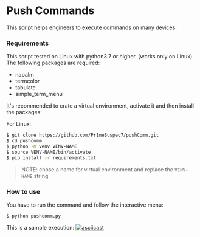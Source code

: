 # Push Commands

This script helps engineers to execute commands on many devices.


### Requirements

This script tested on Linux with python3.7 or higher. (works only on Linux)  
The following packages are required:
 - napalm
 - termcolor
 - tabulate
 - simple_term_menu

It's recommended to crate a virtual environment, activate it and then install the packages:


For Linux:

```sh
$ git clone https://github.com/Pr1meSuspec7/pushComm.git
$ cd pushcomm
$ python -m venv VENV-NAME
$ source VENV-NAME/bin/activate
$ pip install -r requirements.txt
```
>NOTE: chose a name for virtual environment and replace the `VENV-NAME` string



### How to use

You have to run the command and follow the interactive menu:

```sh
$ python pushcomm.py
```

This is a sample execution:
[![asciicast](https://asciinema.org/a/SgniCUMHCWK88WKy9qAWd1Mp7.svg)](https://asciinema.org/a/SgniCUMHCWK88WKy9qAWd1Mp7)


